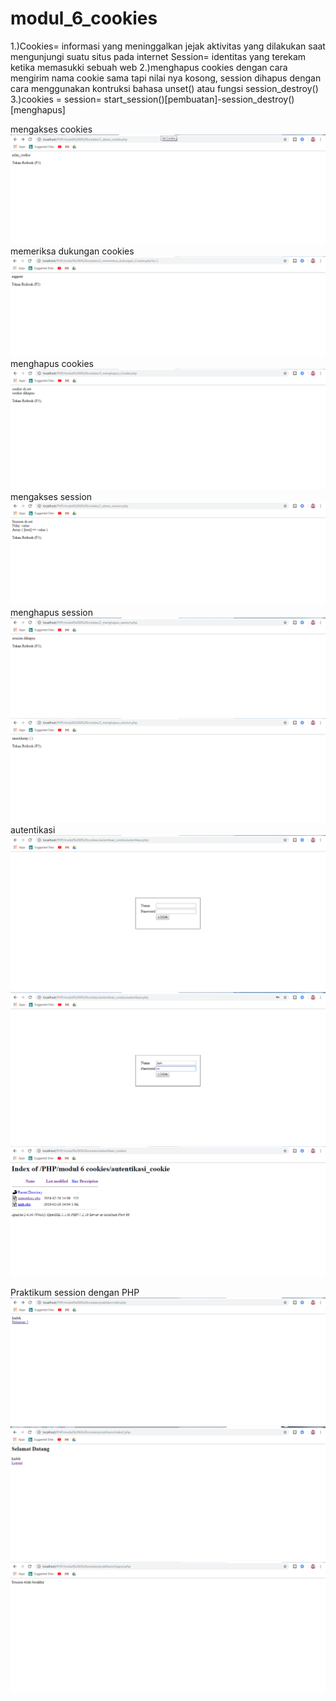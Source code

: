 # modul_6_cookies
1.)Cookies= informasi yang meninggalkan jejak aktivitas yang dilakukan saat mengunjungi suatu situs pada internet
   Session= identitas yang terekam ketika memasukki sebuah web 
2.)menghapus cookies dengan cara mengirim nama cookie sama tapi nilai nya kosong, session dihapus dengan cara menggunakan kontruksi bahasa    unset() atau fungsi session_destroy()
3.)cookies =
   session= start_session()[pembuatan]-session_destroy()[menghapus]

mengakses cookies
![alt text](https://github.com/KadekJ/modul_6_cookies/blob/master/akses_cookie.png)
memeriksa dukungan cookies
![alt text](https://github.com/KadekJ/modul_6_cookies/blob/master/memeriksa_dukungan_cookie.png)
menghapus cookies
![alt text](https://github.com/KadekJ/modul_6_cookies/blob/master/menghapus_cookie.png)
mengakses session
![alt text](https://github.com/KadekJ/modul_6_cookies/blob/master/akses_session.png)
menghapus session
![alt text](https://github.com/KadekJ/modul_6_cookies/blob/master/hapus_session_1.png)
![alt text](https://github.com/KadekJ/modul_6_cookies/blob/master/hapus_session_2.png)
autentikasi
![alt text](https://github.com/KadekJ/modul_6_cookies/blob/master/autentikasi_1.png)
![alt text](https://github.com/KadekJ/modul_6_cookies/blob/master/autentikasi_2.png)
![alt text](https://github.com/KadekJ/modul_6_cookies/blob/master/autentikasi_3.png)

Praktikum session dengan PHP
![alt text](https://github.com/KadekJ/modul_6_cookies/blob/master/p1.png)
![alt text](https://github.com/KadekJ/modul_6_cookies/blob/master/p2.png)
![alt text](https://github.com/KadekJ/modul_6_cookies/blob/master/p3.png)
